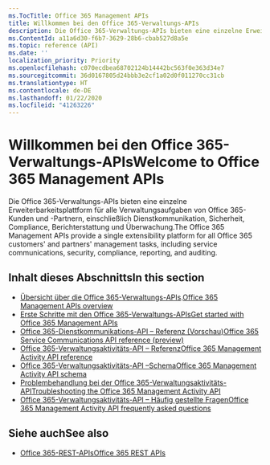 ```yaml
---
ms.TocTitle: Office 365 Management APIs
title: Willkommen bei den Office 365-Verwaltungs-APIs
description: Die Office 365-Verwaltungs-APIs bieten eine einzelne Erweiterbarkeitsplattform für alle Verwaltungsaufgaben von Office 365-Kunden und -Partnern, einschließlich Dienstkommunikation, Sicherheit, Compliance, Berichterstattung und Überwachung.
ms.ContentId: a11a6d30-f6b7-3629-28b6-cbab527d8a5e
ms.topic: reference (API)
ms.date: ''
localization_priority: Priority
ms.openlocfilehash: c070ecdbea68702124b14442bc563f0e363d34e7
ms.sourcegitcommit: 36d0167805d24bbb3e2cf1a02d0f011270cc31cb
ms.translationtype: HT
ms.contentlocale: de-DE
ms.lasthandoff: 01/22/2020
ms.locfileid: "41263226"
---
```

# <a name="welcome-to-office-365-management-apis"></a><span data-ttu-id="93837-103">Willkommen bei den Office 365-Verwaltungs-APIs</span><span class="sxs-lookup"><span data-stu-id="93837-103">Welcome to Office 365 Management APIs</span></span>

<span data-ttu-id="93837-104">Die Office 365-Verwaltungs-APIs bieten eine einzelne Erweiterbarkeitsplattform für alle Verwaltungsaufgaben von Office 365-Kunden und -Partnern, einschließlich Dienstkommunikation, Sicherheit, Compliance, Berichterstattung und Überwachung.</span><span class="sxs-lookup"><span data-stu-id="93837-104">The Office 365 Management APIs provide a single extensibility platform for all Office 365 customers' and partners' management tasks, including service communications, security, compliance, reporting, and auditing.</span></span>

## <a name="in-this-section"></a><span data-ttu-id="93837-105">Inhalt dieses Abschnitts</span><span class="sxs-lookup"><span data-stu-id="93837-105">In this section</span></span>

- <span data-ttu-id="93837-106">[Übersicht über die Office 365-Verwaltungs-APIs](office-365-management-apis-overview.md).</span><span class="sxs-lookup"><span data-stu-id="93837-106">[Office 365 Management APIs overview](office-365-management-apis-overview.md)</span></span>
- [<span data-ttu-id="93837-107">Erste Schritte mit den Office 365-Verwaltungs-APIs</span><span class="sxs-lookup"><span data-stu-id="93837-107">Get started with Office 365 Management APIs</span></span>](get-started-with-office-365-management-apis.md)
- [<span data-ttu-id="93837-108">Office 365-Dienstkommunikations-API – Referenz (Vorschau)</span><span class="sxs-lookup"><span data-stu-id="93837-108">Office 365 Service Communications API reference (preview)</span></span>](office-365-service-communications-api-reference.md)
- [<span data-ttu-id="93837-109">Office 365-Verwaltungsaktivitäts-API – Referenz</span><span class="sxs-lookup"><span data-stu-id="93837-109">Office 365 Management Activity API reference</span></span>](office-365-management-activity-api-reference.md)
- [<span data-ttu-id="93837-110">Office 365-Verwaltungsaktivitäts-API –Schema</span><span class="sxs-lookup"><span data-stu-id="93837-110">Office 365 Management Activity API schema</span></span>](office-365-management-activity-api-schema.md)
- [<span data-ttu-id="93837-111">Problembehandlung bei der Office 365-Verwaltungsaktivitäts-API</span><span class="sxs-lookup"><span data-stu-id="93837-111">Troubleshooting the Office 365 Management Activity API</span></span>](troubleshooting-the-office-365-management-activity-api.md)
- [<span data-ttu-id="93837-112">Office 365-Verwaltungsaktivitäts-API – Häufig gestellte Fragen</span><span class="sxs-lookup"><span data-stu-id="93837-112">Office 365 Management Activity API frequently asked questions</span></span>](office-365-management-activity-api-faq.md)

## <a name="see-also"></a><span data-ttu-id="93837-113">Siehe auch</span><span class="sxs-lookup"><span data-stu-id="93837-113">See also</span></span>

- [<span data-ttu-id="93837-114">Office 365-REST-APIs</span><span class="sxs-lookup"><span data-stu-id="93837-114">Office 365 REST APIs</span></span>](https://docs.microsoft.com/previous-versions/office/office-365-api/how-to/platform-development-overview)
